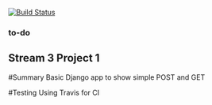 [![Build Status](https://travis-ci.org/Code-Institute-Solutions/to-do.svg?branch=master)](https://travis-ci.org/Code-Institute-Solutions/to-do)
### to-do
## Stream 3 Project 1

#Summary
Basic Django app to show simple POST and GET

#Testing
Using Travis for CI
